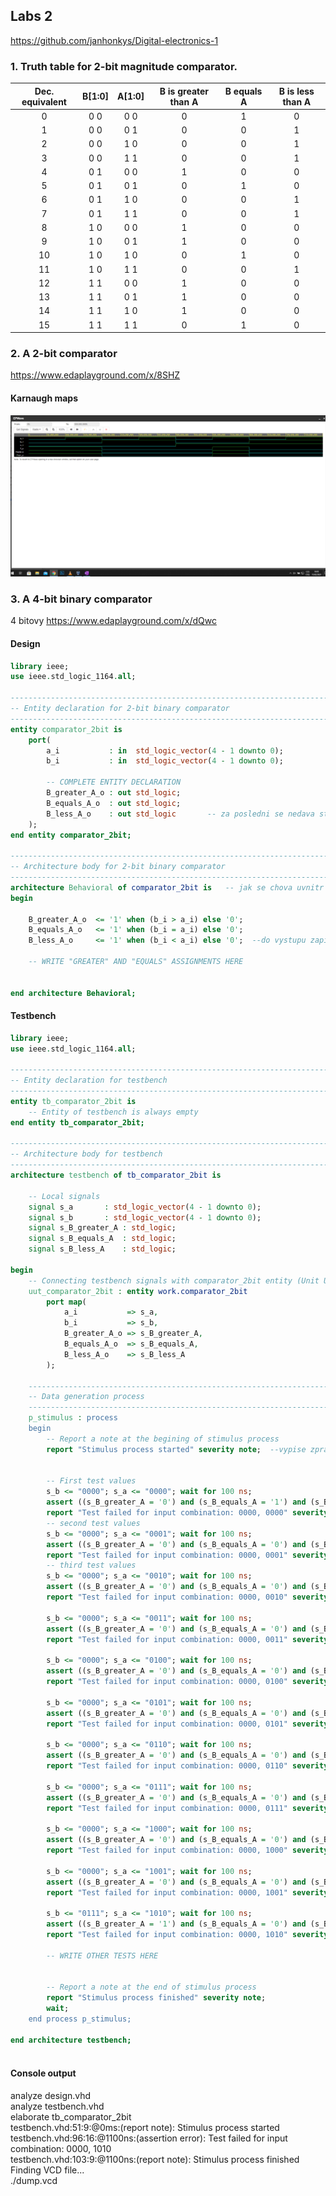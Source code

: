 ## Labs 2

https://github.com/janhonkys/Digital-electronics-1

### 1. Truth table for 2-bit magnitude comparator.
 
| **Dec. equivalent** | **B[1:0]** | **A[1:0]** | **B is greater than A** | **B equals A** | **B is less than A** |
| :-: | :-: | :-: | :-: | :-: | :-: |
| 0 | 0 0 | 0 0 | 0 | 1 | 0 |
| 1 | 0 0 | 0 1 | 0 | 0 | 1 |
| 2 | 0 0 | 1 0 | 0 | 0 | 1 |
| 3 | 0 0 | 1 1 | 0 | 0 | 1 |
| 4 | 0 1 | 0 0 | 1 | 0 | 0 |
| 5 | 0 1 | 0 1 | 0 | 1 | 0 |
| 6 | 0 1 | 1 0 | 0 | 0 | 1 |
| 7 | 0 1 | 1 1 | 0 | 0 | 1 |
| 8 | 1 0 | 0 0 | 1 | 0 | 0 |
| 9 | 1 0 | 0 1 | 1 | 0 | 0 |
| 10 | 1 0 | 1 0 | 0 | 1 | 0 |
| 11 | 1 0 | 1 1 | 0 | 0 | 1 |
| 12 | 1 1 | 0 0 | 1 | 0 | 0 |
| 13 | 1 1 | 0 1 | 1 | 0 | 0 |
| 14 | 1 1 | 1 0 | 1 | 0 | 0 |
| 15 | 1 1 | 1 1 | 0 | 1 | 0 |

### 2. A 2-bit comparator
https://www.edaplayground.com/x/8SHZ
#### Karnaugh maps

![Screenshot](/Labs/01-gates/Images/1a.png)
### 3. A 4-bit binary comparator
4 bitovy
https://www.edaplayground.com/x/dQwc

#### Design
```vhdl
library ieee;
use ieee.std_logic_1164.all;

------------------------------------------------------------------------
-- Entity declaration for 2-bit binary comparator
------------------------------------------------------------------------
entity comparator_2bit is
    port(
        a_i           : in  std_logic_vector(4 - 1 downto 0);
		b_i           : in  std_logic_vector(4 - 1 downto 0);

        -- COMPLETE ENTITY DECLARATION
		B_greater_A_o : out std_logic;       
		B_equals_A_o  : out std_logic;
        B_less_A_o    : out std_logic       -- za posledni se nedava strednik
    );
end entity comparator_2bit;

------------------------------------------------------------------------
-- Architecture body for 2-bit binary comparator
------------------------------------------------------------------------
architecture Behavioral of comparator_2bit is	-- jak se chova uvnitr
begin
    
    B_greater_A_o  <= '1' when (b_i > a_i) else '0';
    B_equals_A_o   <= '1' when (b_i = a_i) else '0';
    B_less_A_o     <= '1' when (b_i < a_i) else '0';  --do vystupu zapise 1, kdyz b_i je mensi nez a_i, jinak 0
	  
	-- WRITE "GREATER" AND "EQUALS" ASSIGNMENTS HERE


end architecture Behavioral;


```
#### Testbench
```vhdl
library ieee;
use ieee.std_logic_1164.all;

------------------------------------------------------------------------
-- Entity declaration for testbench
------------------------------------------------------------------------
entity tb_comparator_2bit is
    -- Entity of testbench is always empty
end entity tb_comparator_2bit;

------------------------------------------------------------------------
-- Architecture body for testbench
------------------------------------------------------------------------
architecture testbench of tb_comparator_2bit is

    -- Local signals
    signal s_a       : std_logic_vector(4 - 1 downto 0);
    signal s_b       : std_logic_vector(4 - 1 downto 0);
    signal s_B_greater_A : std_logic;
    signal s_B_equals_A  : std_logic;
    signal s_B_less_A    : std_logic;

begin
    -- Connecting testbench signals with comparator_2bit entity (Unit Under Test)
    uut_comparator_2bit : entity work.comparator_2bit
        port map(
            a_i           => s_a,
            b_i           => s_b,
            B_greater_A_o => s_B_greater_A,
            B_equals_A_o  => s_B_equals_A,
            B_less_A_o    => s_B_less_A
        );

    --------------------------------------------------------------------
    -- Data generation process
    --------------------------------------------------------------------
    p_stimulus : process
    begin
        -- Report a note at the begining of stimulus process
        report "Stimulus process started" severity note;  --vypise zpravu


        -- First test values
        s_b <= "0000"; s_a <= "0000"; wait for 100 ns;
		assert ((s_B_greater_A = '0') and (s_B_equals_A = '1') and (s_B_less_A = '0'))
		report "Test failed for input combination: 0000, 0000" severity error;
		-- second test values
		s_b <= "0000"; s_a <= "0001"; wait for 100 ns;
		assert ((s_B_greater_A = '0') and (s_B_equals_A = '0') and (s_B_less_A = '1'))
		report "Test failed for input combination: 0000, 0001" severity error;
		-- third test values
		s_b <= "0000"; s_a <= "0010"; wait for 100 ns;
		assert ((s_B_greater_A = '0') and (s_B_equals_A = '0') and (s_B_less_A = '1'))
		report "Test failed for input combination: 0000, 0010" severity error;
		
		s_b <= "0000"; s_a <= "0011"; wait for 100 ns;
		assert ((s_B_greater_A = '0') and (s_B_equals_A = '0') and (s_B_less_A = '1'))
		report "Test failed for input combination: 0000, 0011" severity error;

		s_b <= "0000"; s_a <= "0100"; wait for 100 ns;
		assert ((s_B_greater_A = '0') and (s_B_equals_A = '0') and (s_B_less_A = '1'))
		report "Test failed for input combination: 0000, 0100" severity error;

		s_b <= "0000"; s_a <= "0101"; wait for 100 ns;
		assert ((s_B_greater_A = '0') and (s_B_equals_A = '0') and (s_B_less_A = '1'))
		report "Test failed for input combination: 0000, 0101" severity error;

		s_b <= "0000"; s_a <= "0110"; wait for 100 ns;
		assert ((s_B_greater_A = '0') and (s_B_equals_A = '0') and (s_B_less_A = '1'))
		report "Test failed for input combination: 0000, 0110" severity error;

		s_b <= "0000"; s_a <= "0111"; wait for 100 ns;
		assert ((s_B_greater_A = '0') and (s_B_equals_A = '0') and (s_B_less_A = '1'))
		report "Test failed for input combination: 0000, 0111" severity error;

		s_b <= "0000"; s_a <= "1000"; wait for 100 ns;
		assert ((s_B_greater_A = '0') and (s_B_equals_A = '0') and (s_B_less_A = '1'))
		report "Test failed for input combination: 0000, 1000" severity error;

		s_b <= "0000"; s_a <= "1001"; wait for 100 ns;
		assert ((s_B_greater_A = '0') and (s_B_equals_A = '0') and (s_B_less_A = '1'))
		report "Test failed for input combination: 0000, 1001" severity error;

		s_b <= "0111"; s_a <= "1010"; wait for 100 ns;
		assert ((s_B_greater_A = '1') and (s_B_equals_A = '0') and (s_B_less_A = '0'))
		report "Test failed for input combination: 0000, 1010" severity error;
        
        -- WRITE OTHER TESTS HERE


        -- Report a note at the end of stimulus process
        report "Stimulus process finished" severity note;
        wait;
    end process p_stimulus;

end architecture testbench;



```
#### Console output
analyze design.vhd  
analyze testbench.vhd  
elaborate tb_comparator_2bit  
testbench.vhd:51:9:@0ms:(report note): Stimulus process started  
testbench.vhd:96:16:@1100ns:(assertion error): Test failed for input combination: 0000, 1010  
testbench.vhd:103:9:@1100ns:(report note): Stimulus process finished  
Finding VCD file...  
./dump.vcd  




